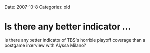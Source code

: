 Date: 2007-10-8
Categories: old

# Is there any better indicator …

Is there any better indicator of TBS's horrible playoff coverage than a postgame interview with Alyssa Milano?
